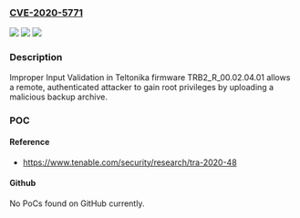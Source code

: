 ### [CVE-2020-5771](https://cve.mitre.org/cgi-bin/cvename.cgi?name=CVE-2020-5771)
![](https://img.shields.io/static/v1?label=Product&message=Teltonika%20Gateway%20TRB245&color=blue)
![](https://img.shields.io/static/v1?label=Version&message=TRB2_R_00.02.04.01%20firmware%20&color=brightgreen)
![](https://img.shields.io/static/v1?label=Vulnerability&message=Inadequate%20Validation%20of%20Backup%20Archive%20Files&color=brightgreen)

### Description

Improper Input Validation in Teltonika firmware TRB2_R_00.02.04.01 allows a remote, authenticated attacker to gain root privileges by uploading a malicious backup archive.

### POC

#### Reference
- https://www.tenable.com/security/research/tra-2020-48

#### Github
No PoCs found on GitHub currently.

